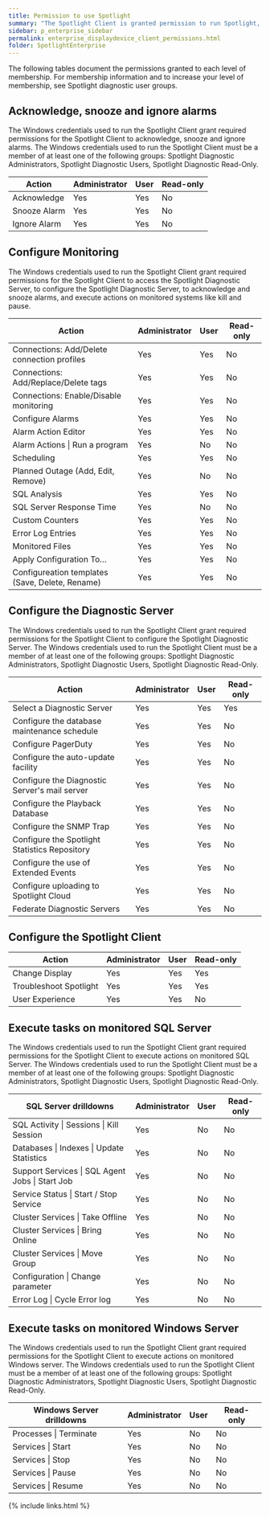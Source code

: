 ```yaml
---
title: Permission to use Spotlight
summary: "The Spotlight Client is granted permission to run Spotlight, access data and make changes according to the membership of the Windows credentials used to run the Spotlight Client. The Windows credentials used to run the Spotlight Client must be a member of at least one of the following groups: Spotlight Diagnostic Administrators, Spotlight Diagnostic Users, Spotlight Diagnostic Read-Only. These groups are created when the Spotlight Diagnostic Server is installed."
sidebar: p_enterprise_sidebar
permalink: enterprise_displaydevice_client_permissions.html
folder: SpotlightEnterprise
---
```




 The following tables document the permissions granted to each level of membership. For membership information and to increase your level of membership, see Spotlight diagnostic user groups.



## Acknowledge, snooze and ignore alarms

The Windows credentials used to run the Spotlight Client grant required permissions for the Spotlight Client to acknowledge, snooze and ignore alarms. The Windows credentials used to run the Spotlight Client must be a member of at least one of the following groups: Spotlight Diagnostic Administrators, Spotlight Diagnostic Users, Spotlight Diagnostic Read-Only.

Action | Administrator | User | Read-only
-------|---------------|------|----------
Acknowledge | Yes | Yes | No
Snooze Alarm | Yes | Yes | No
Ignore Alarm | Yes | Yes | No


## Configure Monitoring

The Windows credentials used to run the Spotlight Client grant required permissions for the Spotlight Client to access the Spotlight Diagnostic Server, to configure the Spotlight Diagnostic Server, to acknowledge and snooze alarms, and execute actions on monitored systems like kill and pause.

Action | Administrator | User | Read-only
-------|---------------|------|----------
Connections: Add/Delete connection profiles | Yes | Yes | No
Connections: Add/Replace/Delete tags | Yes | Yes | No
Connections: Enable/Disable monitoring | Yes | Yes | No
Configure Alarms | Yes | Yes | No
Alarm Action Editor | Yes | Yes | No
Alarm Actions \| Run a program | Yes | No | No
Scheduling | Yes | Yes | No
Planned Outage (Add, Edit, Remove) | Yes | No | No
SQL Analysis | Yes | Yes | No
SQL Server Response Time | Yes | No | No
Custom Counters | Yes | Yes | No
Error Log Entries | Yes | Yes | No
Monitored Files | Yes | Yes | No
Apply Configuration To… | Yes | Yes | No
Configureation templates (Save, Delete, Rename) | Yes | Yes | No


## Configure the Diagnostic Server

The Windows credentials used to run the Spotlight Client grant required permissions for the Spotlight Client to configure the Spotlight Diagnostic Server. The Windows credentials used to run the Spotlight Client must be a member of at least one of the following groups: Spotlight Diagnostic Administrators, Spotlight Diagnostic Users, Spotlight Diagnostic Read-Only.

Action | Administrator | User | Read-only
-------|---------------|------|----------
Select a Diagnostic Server | Yes | Yes | Yes
Configure the database maintenance schedule | Yes | Yes | No
Configure PagerDuty | Yes | Yes | No
Configure the auto-update facility | Yes | Yes | No
Configure the Diagnostic Server's mail server | Yes | Yes | No
Configure the Playback Database | Yes | Yes | No
Configure the SNMP Trap | Yes | Yes | No
Configure the Spotlight Statistics Repository | Yes | Yes | No
Configure the use of Extended Events | Yes | Yes | No
Configure uploading to Spotlight Cloud | Yes | Yes | No
Federate Diagnostic Servers | Yes | Yes | No


## Configure the Spotlight Client

Action | Administrator | User | Read-only
-------|---------------|------|----------
Change Display  | Yes | Yes | Yes
Troubleshoot Spotlight  | Yes | Yes | Yes
User Experience | Yes | Yes | No


## Execute tasks on monitored SQL Server

The Windows credentials used to run the Spotlight Client grant required permissions for the Spotlight Client to execute actions on monitored SQL Server. The Windows credentials used to run the Spotlight Client must be a member of at least one of the following groups: Spotlight Diagnostic Administrators, Spotlight Diagnostic Users, Spotlight Diagnostic Read-Only.

SQL Server drilldowns | Administrator | User | Read-only
---------------------------------|---------------|------|----------
SQL Activity \| Sessions \| Kill Session | Yes | No | No
Databases \| Indexes \| Update Statistics | Yes | No | No
Support Services \| SQL Agent Jobs \|  Start Job | Yes | No | No
Service Status \| Start / Stop Service | Yes | No | No
Cluster Services \| Take Offline | Yes | No | No
Cluster Services \| Bring Online | Yes | No | No
Cluster Services \| Move Group | Yes | No | No
Configuration \| Change parameter | Yes | No | No
Error Log \| Cycle Error log | Yes | No | No


## Execute tasks on monitored Windows Server

The Windows credentials used to run the Spotlight Client grant required permissions for the Spotlight Client to execute actions on monitored Windows server. The Windows credentials used to run the Spotlight Client must be a member of at least one of the following groups: Spotlight Diagnostic Administrators, Spotlight Diagnostic Users, Spotlight Diagnostic Read-Only.

Windows Server drilldowns | Administrator | User | Read-only
------------------------------|---------------|------|----------
Processes \| Terminate | Yes | No | No
Services \| Start | Yes | No | No
Services \| Stop | Yes | No | No
Services \| Pause | Yes | No | No
Services \| Resume | Yes | No | No


{% include links.html %}
